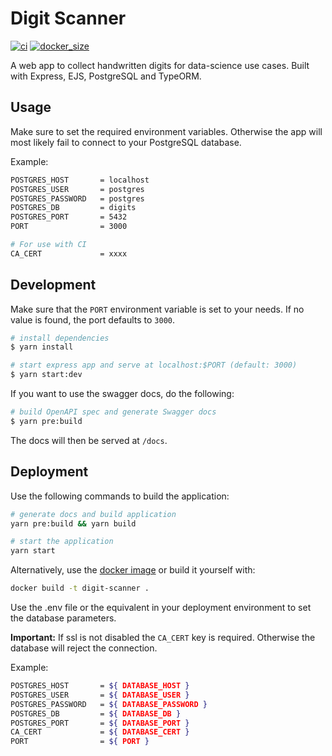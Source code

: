 # Digit Scanner

[![ci](https://github.com/Scalamando/digit-scanner/actions/workflows/ci.yml/badge.svg?branch=master)](https://github.com/Scalamando/digit-scanner/actions/workflows/ci.yml)
[![docker_size](https://badgen.net/docker/size/scalamando/digit-scanner/latest?icon=docker&label=size)](https://hub.docker.com/repository/docker/scalamando/digit-scanner)

A web app to collect handwritten digits for data-science use cases. Built with Express, EJS, PostgreSQL and TypeORM.

## Usage

Make sure to set the required environment variables. Otherwise the app will most likely fail to connect to your PostgreSQL database.

Example:

```bash
POSTGRES_HOST       = localhost
POSTGRES_USER       = postgres
POSTGRES_PASSWORD   = postgres
POSTGRES_DB         = digits
POSTGRES_PORT       = 5432
PORT                = 3000

# For use with CI
CA_CERT             = xxxx
```

## Development

Make sure that the `PORT` environment variable is set to your needs. If no value is found, the port defaults to `3000`.

```bash
# install dependencies
$ yarn install

# start express app and serve at localhost:$PORT (default: 3000)
$ yarn start:dev
```

If you want to use the swagger docs, do the following:

```bash
# build OpenAPI spec and generate Swagger docs
$ yarn pre:build
```

The docs will then be served at `/docs`.

## Deployment

Use the following commands to build the application:

```bash
# generate docs and build application
yarn pre:build && yarn build

# start the application
yarn start
```

Alternatively, use the [docker image](https://hub.docker.com/repository/docker/scalamando/digit-scanner) or build it yourself with:

```bash
docker build -t digit-scanner .
```

Use the .env file or the equivalent in your deployment environment to set the database parameters.

**Important:** If ssl is not disabled the `CA_CERT` key is required. Otherwise the database will reject the connection.

Example:

```bash
POSTGRES_HOST       = ${ DATABASE_HOST }
POSTGRES_USER       = ${ DATABASE_USER }
POSTGRES_PASSWORD   = ${ DATABASE_PASSWORD }
POSTGRES_DB         = ${ DATABASE_DB }
POSTGRES_PORT       = ${ DATABASE_PORT }
CA_CERT             = ${ DATABASE_CERT }
PORT                = ${ PORT }
```
